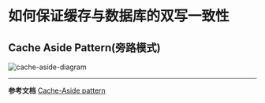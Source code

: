 # 如何保证缓存与数据库的双写一致性

## Cache Aside Pattern(旁路模式)

![cache-aside-diagram](/img/redis/cache-aside-diagram.png)

---

**参考文档**
[Cache-Aside pattern](https://docs.microsoft.com/en-us/azure/architecture/patterns/cache-aside)